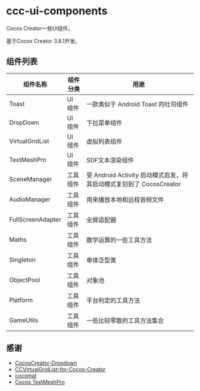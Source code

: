 # ccc-ui-components

Cocos Creator一些UI组件。

基于Cocos Creator 3.8.1开发。

## 组件列表

| 组件名称              | 组件分类  | 用途                                                |
|-------------------|-------|---------------------------------------------------|
| Toast             | UI 组件 | 一款类似于 Android Toast 的吐司组件                         |
| DropDown          | UI 组件 | 下拉菜单组件                                            |
| VirtualGridList   | UI 组件 | 虚拟列表组件                                            |
| TextMeshPro       | UI 组件 | SDF文本渲染组件                                         |
| SceneManager      | 工具组件  | 受 Android Activity 启动模式启发，将其启动模式复刻到了 CocosCreator |
| AudioManager      | 工具组件  | 用来播放本地和远程音频文件                                     |
| FullScreenAdapter | 工具组件  | 全屏适配器                                             |
| Maths             | 工具组件  | 数学运算的一些工具方法                                       |
| Singleton         | 工具组件  | 单体泛型类                                             |
| ObjectPool        | 工具组件  | 对象池                                               |
| Platform          | 工具组件  | 平台判定的工具方法                                         |
| GameUtils         | 工具组件  | 一些比较零散的工具方法集合                                     |

## 感谢

- [CocosCreator-Dropdown](https://github.com/ETRick/CocosCreator-Dropdown/tree/master)
- [CCVirtualGridList-for-Cocos-Creator](https://github.com/SituDana/CCVirtualGridList-for-Cocos-Creator)
- [cocomat](https://github.com/cocos/cocomat)
- [Cocos TextMeshPro](https://github.com/LeeYip/cocos-text-mesh-pro)
